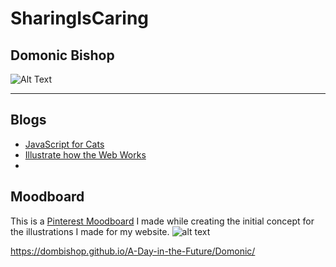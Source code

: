 # SharingIsCaring
## Domonic Bishop
![Alt Text](http://i.imgur.com/SsvdDWb.png)

---

## Blogs
- [JavaScript for Cats](http://fourthfloor.raveweb.net/dbishop/2017/01/24/javascript-for-cats/)
- [Illustrate how the Web Works](http://fourthfloor.raveweb.net/dbishop/2017/06/04/illustrate-how-the-web-works/)
- []()

## Moodboard
This is a [Pinterest Moodboard](https://uk.pinterest.com/domonicbishop/sharing-is-caring/) I made while creating the initial concept for the illustrations I made for my website.
![alt text](http://i.imgur.com/vUBCVJe.png)






https://dombishop.github.io/A-Day-in-the-Future/Domonic/
